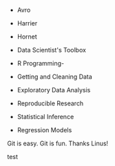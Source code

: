 * Avro
* Harrier
* Hornet



* Data Scientist's Toolbox

* R Programming-

* Getting and Cleaning Data

* Exploratory Data Analysis

* Reproducible Research

* Statistical Inference

* Regression Models

Git is easy. Git is fun. Thanks Linus!

test
